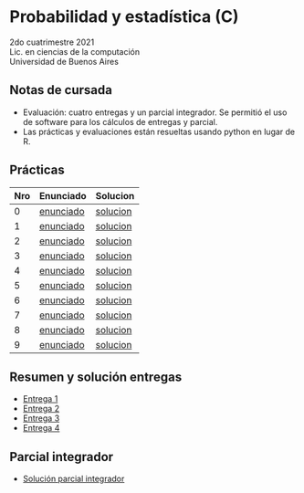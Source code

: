 # Probabilidad y estadística (C)

2do cuatrimestre 2021 \
Lic. en ciencias de la computación \
Universidad de Buenos Aires

## Notas de cursada

 * Evaluación: cuatro entregas y un parcial integrador. Se permitió el uso de software para los cálculos de entregas y parcial.
 * Las prácticas y evaluaciones están resueltas usando python en lugar de R.

## Prácticas

| Nro | Enunciado                                                                                      | Solucion                                                                                                                 |
|-----|------------------------------------------------------------------------------------------------|--------------------------------------------------------------------------------------------------------------------------|
| 0   | [enunciado](https://github.com/yagopajarino/uba-probayestadistica/blob/main/Enunciados/P0.pdf) | [solucion](https://nbviewer.org/github/yagopajarino/uba-probayestadistica/blob/main/Soluciones/Pr%C3%A1ctica%200.ipynb) |
| 1   | [enunciado](https://github.com/yagopajarino/uba-probayestadistica/blob/main/Enunciados/P1.pdf) | [solucion](https://nbviewer.org/github/yagopajarino/uba-probayestadistica/blob/main/Soluciones/Pr%C3%A1ctica%201.ipynb) |
| 2   | [enunciado](https://github.com/yagopajarino/uba-probayestadistica/blob/main/Enunciados/P2.pdf) | [solucion](https://nbviewer.org/github/yagopajarino/uba-probayestadistica/blob/main/Soluciones/Pr%C3%A1ctica%202.ipynb) |
| 3   | [enunciado](https://github.com/yagopajarino/uba-probayestadistica/blob/main/Enunciados/P3.pdf) | [solucion](https://nbviewer.org/github/yagopajarino/uba-probayestadistica/blob/main/Soluciones/Pr%C3%A1ctica%203.ipynb) |
| 4   | [enunciado](https://github.com/yagopajarino/uba-probayestadistica/blob/main/Enunciados/P4.pdf) | [solucion](https://nbviewer.org/github/yagopajarino/uba-probayestadistica/blob/main/Soluciones/Pr%C3%A1ctica%204.ipynb) |
| 5   | [enunciado](https://github.com/yagopajarino/uba-probayestadistica/blob/main/Enunciados/P5.pdf) | [solucion](https://nbviewer.org/github/yagopajarino/uba-probayestadistica/blob/main/Soluciones/Pr%C3%A1ctica%205.ipynb) |
| 6   | [enunciado](https://github.com/yagopajarino/uba-probayestadistica/blob/main/Enunciados/P6.pdf) | [solucion](https://nbviewer.org/github/yagopajarino/uba-probayestadistica/blob/main/Soluciones/Pr%C3%A1ctica%206.ipynb) |
| 7   | [enunciado](https://github.com/yagopajarino/uba-probayestadistica/blob/main/Enunciados/P7.pdf) | [solucion](https://nbviewer.org/github/yagopajarino/uba-probayestadistica/blob/main/Soluciones/Pr%C3%A1ctica%207.ipynb) |
| 8   | [enunciado](https://github.com/yagopajarino/uba-probayestadistica/blob/main/Enunciados/P8.pdf) | [solucion](https://nbviewer.org/github/yagopajarino/uba-probayestadistica/blob/main/Soluciones/Pr%C3%A1ctica%208.ipynb) |
| 9   | [enunciado](https://github.com/yagopajarino/uba-probayestadistica/blob/main/Enunciados/P9.pdf) | [solucion](https://nbviewer.org/github/yagopajarino/uba-probayestadistica/blob/main/Soluciones/Pr%C3%A1ctica%209.ipynb) |

## Resumen y solución entregas

* [Entrega 1](https://nbviewer.org/github/yagopajarino/uba-probayestadistica/blob/main/Resumen%20entregas/Entrega%201.ipynb)
* [Entrega 2](https://nbviewer.org/github/yagopajarino/uba-probayestadistica/blob/main/Resumen%20entregas/Entrega%202.ipynb)
* [Entrega 3](https://nbviewer.org/github/yagopajarino/uba-probayestadistica/blob/main/Resumen%20entregas/Entrega%203.ipynb)
* [Entrega 4](https://nbviewer.org/github/yagopajarino/uba-probayestadistica/blob/main/Resumen%20entregas/Entrega%204.ipynb)

## Parcial integrador

* [Solución parcial integrador](https://nbviewer.org/github/yagopajarino/uba-probayestadistica/blob/main/Resumen%20entregas/Parcial%20integrador/Resoluci%C3%B3nParcialIntegradorNoche.ipynb)
